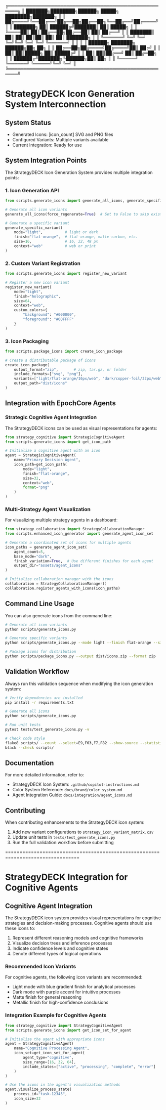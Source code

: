 
╔═════════════════════════════════════════════════════╗
║  ███████╗████████╗██████╗  █████╗ ████████╗███████╗ ║
║  ██╔════╝╚══██╔══╝██╔══██╗██╔══██╗╚══██╔══╝██╔════╝ ║
║  ███████╗   ██║   ██████╔╝███████║   ██║   █████╗   ║
║  ╚════██║   ██║   ██╔══██╗██╔══██║   ██║   ██╔══╝   ║
║  ███████║   ██║   ██║  ██║██║  ██║   ██║   ███████╗ ║
║  ╚══════╝   ╚═╝   ╚═╝  ╚═╝╚═╝  ╚═╝   ╚═╝   ╚══════╝ ║
║                                                     ║
║  ██████╗ ███████╗ ██████╗██╗  ██╗                   ║
║  ██╔══██╗██╔════╝██╔════╝██║ ██╔╝                   ║
║  ██║  ██║█████╗  ██║     █████╔╝                    ║
║  ██║  ██║██╔══╝  ██║     ██╔═██╗                    ║
║  ██████╔╝███████╗╚██████╗██║  ██╗                   ║
║  ╚═════╝ ╚══════╝ ╚═════╝╚═╝  ╚═╝                   ║
╚═════════════════════════════════════════════════════╝


# StrategyDECK Icon Generation System Interconnection

## System Status
- Generated Icons: [icon_count] SVG and PNG files
- Configured Variants: Multiple variants available
- Current Integration: Ready for use

## System Integration Points

The StrategyDECK Icon Generation System provides multiple integration points:

### 1. Icon Generation API

```python
from scripts.generate_icons import generate_all_icons, generate_specific_variant

# Generate all icon variants
generate_all_icons(force_regenerate=True)  # Set to False to skip existing files

# Generate a specific variant
generate_specific_variant(
    mode="light",          # light or dark
    finish="flat-orange",  # flat-orange, matte-carbon, etc.
    size=16,               # 16, 32, 48 px
    context="web"          # web or print
)
```

### 2. Custom Variant Registration

```python
from scripts.generate_icons import register_new_variant

# Register a new icon variant
register_new_variant(
    mode="light",
    finish="holographic",
    size=64,
    context="web",
    custom_colors={
        "background": "#000000",
        "foreground": "#00FFFF"
    }
)
```

### 3. Icon Packaging

```python
from scripts.package_icons import create_icon_package

# Create a distributable package of icons
create_icon_package(
    output_format="zip",       # zip, tar.gz, or folder
    include_formats=["svg", "png"],
    variants=["light/flat-orange/16px/web", "dark/copper-foil/32px/web"],
    output_path="dist/icons"
)
```

## Integration with EpochCore Agents

### Strategic Cognitive Agent Integration

The StrategyDECK icons can be used as visual representations for agents:

```python
from strategy_cognitive import StrategicCognitiveAgent
from scripts.generate_icons import get_icon_path

# Initialize a cognitive agent with an icon
agent = StrategicCognitiveAgent(
    name="Primary Decision Agent",
    icon_path=get_icon_path(
        mode="light",
        finish="flat-orange",
        size=32,
        context="web",
        format="png"
    )
)
```

### Multi-Strategy Agent Visualization

For visualizing multiple strategy agents in a dashboard:

```python
from strategy_collaboration import StrategyCollaborationManager
from scripts.enhanced_icon_generator import generate_agent_icon_set

# Generate a coordinated set of icons for multiple agents
icon_paths = generate_agent_icon_set(
    agent_count=5,
    base_mode="dark",
    finish_variation=True,  # Use different finishes for each agent
    output_dir="assets/agent_icons"
)

# Initialize collaboration manager with the icons
collaboration = StrategyCollaborationManager()
collaboration.register_agents_with_icons(icon_paths)
```

## Command Line Usage

You can also generate icons from the command line:

```bash
# Generate all icon variants
python scripts/generate_icons.py

# Generate specific variants
python scripts/generate_icons.py --mode light --finish flat-orange --size 16

# Package icons for distribution
python scripts/package_icons.py --output dist/icons.zip --format zip
```

## Validation Workflow

Always run this validation sequence when modifying the icon generation system:

```bash
# Verify dependencies are installed
pip install -r requirements.txt

# Generate all icons
python scripts/generate_icons.py

# Run unit tests
pytest tests/test_generate_icons.py -v

# Check code style
flake8 scripts/ --count --select=E9,F63,F7,F82 --show-source --statistics
black --check scripts/
```

## Documentation

For more detailed information, refer to:
- StrategyDECK Icon System: `.github/copilot-instructions.md`
- Color System Reference: `docs/brand/color_system.md`
- Agent Integration Guide: `docs/integration/agent_icons.md`

## Contributing

When contributing enhancements to the StrategyDECK icon system:
1. Add new variant configurations to `strategy_icon_variant_matrix.csv`
2. Update unit tests in `tests/test_generate_icons.py`
3. Run the full validation workflow before submitting

================================================================================
# StrategyDECK Integration for Cognitive Agents


## Cognitive Agent Integration

The StrategyDECK icon system provides visual representations for cognitive strategies
and decision-making processes. Cognitive agents should use these icons to:

1. Represent different reasoning models and cognitive frameworks
2. Visualize decision trees and inference processes
3. Indicate confidence levels and cognitive states
4. Denote different types of logical operations

### Recommended Icon Variants

For cognitive agents, the following icon variants are recommended:
- Light mode with blue gradient finish for analytical processes
- Dark mode with purple accent for intuitive processes
- Matte finish for general reasoning
- Metallic finish for high-confidence conclusions

### Integration Example for Cognitive Agents

```python
from strategy_cognitive import StrategyCognitiveAgent
from scripts.generate_icons import get_icon_set_for_agent

# Initialize the agent with appropriate icons
agent = StrategyCognitiveAgent(
    name="Cognitive Processing Agent",
    icon_set=get_icon_set_for_agent(
        agent_type="cognitive",
        size_range=[16, 32, 64],
        include_states=["active", "processing", "complete", "error"]
    )
)

# Use the icons in the agent's visualization methods
agent.visualize_process_state(
    process_id="task-12345",
    icon_size=32
)
```
